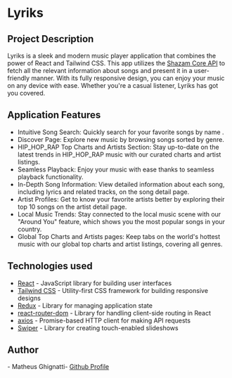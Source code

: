 <h1>Lyriks</h1>

<!-- IMG -->

<h2>Project Description</h2>
<p>Lyriks is a sleek and modern music player application that combines the power of React and Tailwind CSS. This app utilizes the <a href="https://rapidapi.com/tipsters/api/shazam-core">Shazam Core API</a> to fetch all the relevant information about songs and present it in a user-friendly manner. With its fully responsive design, you can enjoy your music on any device with ease. Whether you're a casual listener, Lyriks has got you covered.</p>

<h2>Application Features</h2>
<ul>
  <li>Intuitive Song Search: Quickly search for your favorite songs by name .</li>
  <li>Discover Page: Explore new music by browsing songs sorted by genre.</li>
  <li>HIP_HOP_RAP Top Charts and Artists Section: Stay up-to-date on the latest trends in HIP_HOP_RAP music with our curated charts and artist listings.</li>
  <li>Seamless Playback: Enjoy your music with ease thanks to seamless playback functionality.</li>
  <li>In-Depth Song Information: View detailed information about each song, including lyrics and related tracks, on the song detail page.</li>
  <li>Artist Profiles: Get to know your favorite artists better by exploring their top 10 songs on the artist detail page.</li>
  <li>Local Music Trends: Stay connected to the local music scene with our "Around You" feature, which shows you the most popular songs in your country.</li>
  <li>Global Top Charts and Artists pages: Keep tabs on the world's hottest music with our global top charts and artist listings, covering all genres.</li>
</ul>

<h2>Technologies used</h2>
<ul>
  <li><a href="https://reactjs.org/">React</a> - JavaScript library for building user interfaces</li>
  <li><a href="https://tailwindcss.com/">Tailwind CSS</a> - Utility-first CSS framework for building responsive designs</li>
  <li><a href="https://redux.js.org/">Redux</a> - Library for managing application state</li>
  <li><a href="https://reactrouter.com/web/guides/quick-start">react-router-dom</a> - Library for handling client-side routing in React</li>
  <li><a href="https://github.com/axios/axios">axios</a> - Promise-based HTTP client for making API requests</li>
  <li><a href="https://swiperjs.com/">Swiper</a> - Library for creating touch-enabled slideshows</li>
</ul>

<h2>Author</h2>
<p>- Matheus Ghignatti- <a href="https://github.com/MG-108">Github Profile</a></p>
